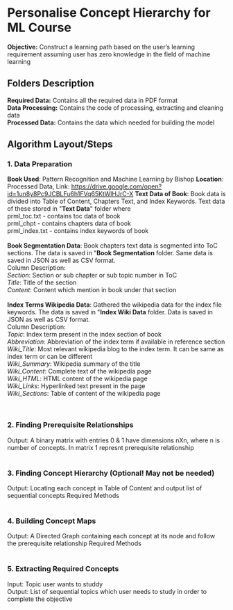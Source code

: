 # Personalise Concept Hierarchy for ML Course
**Objective:** Construct a learning path based on the user’s learning requirement assuming user has zero knowledge in the field of machine learning

## Folders Description
**Required Data:** Contains all the required data in PDF format<br/>
**Data Processing:** Contains the code of processing, extracting and cleaning data<br/>
**Processed Data:** Contains the data which needed for building the model


## Algorithm Layout/Steps

### 1. Data Preparation
**Book Used**: Pattern Recognition and Machine Learning by Bishop
**Location**: Processed Data, Link: https://drive.google.com/open?id=1un8y8Pc9JCBLFu6h1FVq65KtWlHJrC-X
**Text Data of Book**: Book data is divided into Table of Content, Chapters Text, and Index Keywords. Text data of these stored in "**Text Data**" folder where <br/> prml_toc.txt - contains toc data of book <br/> prml_chpt - contains chapters data of book <br/> prml_index.txt - contains index keywords of book <br/><br/>
**Book Segmentation Data**: Book chapters text data is segmented into ToC sections. The data is saved in "**Book Segmentation** folder. Same data is saved in JSON as well as CSV format.<br/>
Column Description:<br/>
*Section*: Section or sub chapter or sub topic number in ToC<br/>
*Title*: Title of the section<br/>
*Content*: Content which mention in book under that section <br/>
<br/>
**Index Terms Wikipedia Data**: Gathered the wikipedia data for the index file keywords. The data is saved in "**Index Wiki Data** folder. Data is saved in JSON as well as CSV format.<br/>
Column Description:<br/>
*Topic*: Index term present in the index section of book <br/>
*Abbreviation*: Abbreviation of the index term if available in reference section <br/>
*Wiki_Title*: Most relevant wikipedia blog to the index term. It can be same as index term or can be different <br/>
*Wiki_Summary*: Wikipedia summary of the title <br/>
*Wiki_Content*: Complete text of the wikipedia page <br/>
*Wiki_HTML*: HTML content of the wikipedia page <br/>
*Wiki_Links*: Hyperlinked text present in the page <br/>
*Wiki_Sections*: Table of content of the wikipedia page <br/>

<br/>

### 2. Finding Prerequisite Relationships
Output: A binary matrix with entries 0 & 1 have dimensions nXn, where n is number of concepts. In matrix 1 represnt prerequisite relationship<br/>
<br/>

### 3. Finding Concept Hierarchy (Optional! May not be needed)
Output: Locating each concept in Table of Content and output list of sequential concepts 
Required Methods<br/>
<br/>

### 4. Building Concept Maps
Output: A Directed Graph containing each concept at its node and follow the prerequisite relationship
Required Methods<br/>
<br/>

### 5. Extracting Required Concepts
Input: Topic user wants to studdy<br/>
Output: List of sequential topics which user needs to study in order to complete the objective<br/>